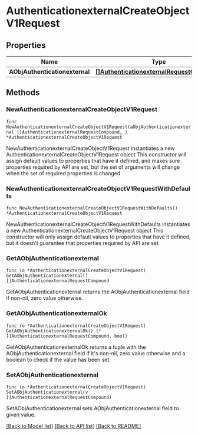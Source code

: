 # AuthenticationexternalCreateObjectV1Request

## Properties

Name | Type | Description | Notes
------------ | ------------- | ------------- | -------------
**AObjAuthenticationexternal** | [**[]AuthenticationexternalRequestCompound**](AuthenticationexternalRequestCompound.md) |  | 

## Methods

### NewAuthenticationexternalCreateObjectV1Request

`func NewAuthenticationexternalCreateObjectV1Request(aObjAuthenticationexternal []AuthenticationexternalRequestCompound, ) *AuthenticationexternalCreateObjectV1Request`

NewAuthenticationexternalCreateObjectV1Request instantiates a new AuthenticationexternalCreateObjectV1Request object
This constructor will assign default values to properties that have it defined,
and makes sure properties required by API are set, but the set of arguments
will change when the set of required properties is changed

### NewAuthenticationexternalCreateObjectV1RequestWithDefaults

`func NewAuthenticationexternalCreateObjectV1RequestWithDefaults() *AuthenticationexternalCreateObjectV1Request`

NewAuthenticationexternalCreateObjectV1RequestWithDefaults instantiates a new AuthenticationexternalCreateObjectV1Request object
This constructor will only assign default values to properties that have it defined,
but it doesn't guarantee that properties required by API are set

### GetAObjAuthenticationexternal

`func (o *AuthenticationexternalCreateObjectV1Request) GetAObjAuthenticationexternal() []AuthenticationexternalRequestCompound`

GetAObjAuthenticationexternal returns the AObjAuthenticationexternal field if non-nil, zero value otherwise.

### GetAObjAuthenticationexternalOk

`func (o *AuthenticationexternalCreateObjectV1Request) GetAObjAuthenticationexternalOk() (*[]AuthenticationexternalRequestCompound, bool)`

GetAObjAuthenticationexternalOk returns a tuple with the AObjAuthenticationexternal field if it's non-nil, zero value otherwise
and a boolean to check if the value has been set.

### SetAObjAuthenticationexternal

`func (o *AuthenticationexternalCreateObjectV1Request) SetAObjAuthenticationexternal(v []AuthenticationexternalRequestCompound)`

SetAObjAuthenticationexternal sets AObjAuthenticationexternal field to given value.



[[Back to Model list]](../README.md#documentation-for-models) [[Back to API list]](../README.md#documentation-for-api-endpoints) [[Back to README]](../README.md)


